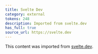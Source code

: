 ```yaml
---
title: Svelte Dev
category: external
tokens: 248
description: Imported from svelte.dev
has_full: true
source_url: https://svelte.dev
---
```


This content was imported from [svelte.dev](https://svelte.dev).
